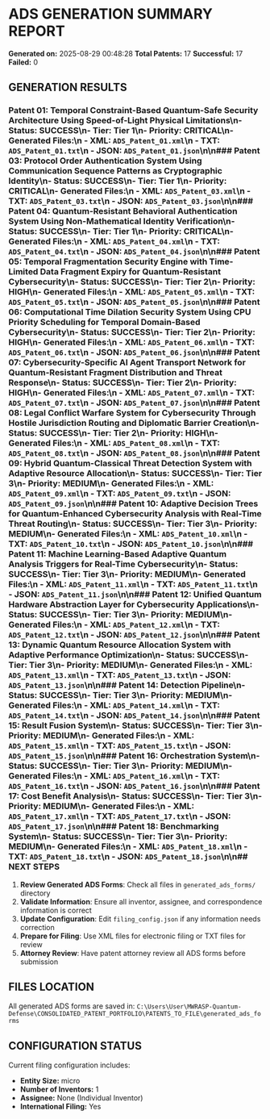 # ADS GENERATION SUMMARY REPORT

**Generated on:** 2025-08-29 00:48:28
**Total Patents:** 17
**Successful:** 17
**Failed:** 0

## GENERATION RESULTS

### Patent 01: Temporal Constraint-Based Quantum-Safe Security Architecture Using Speed-of-Light Physical Limitations\n- **Status:** SUCCESS\n- **Tier:** Tier 1\n- **Priority:** CRITICAL\n- **Generated Files:**\n  - XML: `ADS_Patent_01.xml`\n  - TXT: `ADS_Patent_01.txt`\n  - JSON: `ADS_Patent_01.json`\n\n### Patent 03: Protocol Order Authentication System Using Communication Sequence Patterns as Cryptographic Identity\n- **Status:** SUCCESS\n- **Tier:** Tier 1\n- **Priority:** CRITICAL\n- **Generated Files:**\n  - XML: `ADS_Patent_03.xml`\n  - TXT: `ADS_Patent_03.txt`\n  - JSON: `ADS_Patent_03.json`\n\n### Patent 04: Quantum-Resistant Behavioral Authentication System Using Non-Mathematical Identity Verification\n- **Status:** SUCCESS\n- **Tier:** Tier 1\n- **Priority:** CRITICAL\n- **Generated Files:**\n  - XML: `ADS_Patent_04.xml`\n  - TXT: `ADS_Patent_04.txt`\n  - JSON: `ADS_Patent_04.json`\n\n### Patent 05: Temporal Fragmentation Security Engine with Time-Limited Data Fragment Expiry for Quantum-Resistant Cybersecurity\n- **Status:** SUCCESS\n- **Tier:** Tier 2\n- **Priority:** HIGH\n- **Generated Files:**\n  - XML: `ADS_Patent_05.xml`\n  - TXT: `ADS_Patent_05.txt`\n  - JSON: `ADS_Patent_05.json`\n\n### Patent 06: Computational Time Dilation Security System Using CPU Priority Scheduling for Temporal Domain-Based Cybersecurity\n- **Status:** SUCCESS\n- **Tier:** Tier 2\n- **Priority:** HIGH\n- **Generated Files:**\n  - XML: `ADS_Patent_06.xml`\n  - TXT: `ADS_Patent_06.txt`\n  - JSON: `ADS_Patent_06.json`\n\n### Patent 07: Cybersecurity-Specific AI Agent Transport Network for Quantum-Resistant Fragment Distribution and Threat Response\n- **Status:** SUCCESS\n- **Tier:** Tier 2\n- **Priority:** HIGH\n- **Generated Files:**\n  - XML: `ADS_Patent_07.xml`\n  - TXT: `ADS_Patent_07.txt`\n  - JSON: `ADS_Patent_07.json`\n\n### Patent 08: Legal Conflict Warfare System for Cybersecurity Through Hostile Jurisdiction Routing and Diplomatic Barrier Creation\n- **Status:** SUCCESS\n- **Tier:** Tier 2\n- **Priority:** HIGH\n- **Generated Files:**\n  - XML: `ADS_Patent_08.xml`\n  - TXT: `ADS_Patent_08.txt`\n  - JSON: `ADS_Patent_08.json`\n\n### Patent 09: Hybrid Quantum-Classical Threat Detection System with Adaptive Resource Allocation\n- **Status:** SUCCESS\n- **Tier:** Tier 3\n- **Priority:** MEDIUM\n- **Generated Files:**\n  - XML: `ADS_Patent_09.xml`\n  - TXT: `ADS_Patent_09.txt`\n  - JSON: `ADS_Patent_09.json`\n\n### Patent 10: Adaptive Decision Trees for Quantum-Enhanced Cybersecurity Analysis with Real-Time Threat Routing\n- **Status:** SUCCESS\n- **Tier:** Tier 3\n- **Priority:** MEDIUM\n- **Generated Files:**\n  - XML: `ADS_Patent_10.xml`\n  - TXT: `ADS_Patent_10.txt`\n  - JSON: `ADS_Patent_10.json`\n\n### Patent 11: Machine Learning-Based Adaptive Quantum Analysis Triggers for Real-Time Cybersecurity\n- **Status:** SUCCESS\n- **Tier:** Tier 3\n- **Priority:** MEDIUM\n- **Generated Files:**\n  - XML: `ADS_Patent_11.xml`\n  - TXT: `ADS_Patent_11.txt`\n  - JSON: `ADS_Patent_11.json`\n\n### Patent 12: Unified Quantum Hardware Abstraction Layer for Cybersecurity Applications\n- **Status:** SUCCESS\n- **Tier:** Tier 3\n- **Priority:** MEDIUM\n- **Generated Files:**\n  - XML: `ADS_Patent_12.xml`\n  - TXT: `ADS_Patent_12.txt`\n  - JSON: `ADS_Patent_12.json`\n\n### Patent 13: Dynamic Quantum Resource Allocation System with Adaptive Performance Optimization\n- **Status:** SUCCESS\n- **Tier:** Tier 3\n- **Priority:** MEDIUM\n- **Generated Files:**\n  - XML: `ADS_Patent_13.xml`\n  - TXT: `ADS_Patent_13.txt`\n  - JSON: `ADS_Patent_13.json`\n\n### Patent 14: Detection Pipeline\n- **Status:** SUCCESS\n- **Tier:** Tier 3\n- **Priority:** MEDIUM\n- **Generated Files:**\n  - XML: `ADS_Patent_14.xml`\n  - TXT: `ADS_Patent_14.txt`\n  - JSON: `ADS_Patent_14.json`\n\n### Patent 15: Result Fusion System\n- **Status:** SUCCESS\n- **Tier:** Tier 3\n- **Priority:** MEDIUM\n- **Generated Files:**\n  - XML: `ADS_Patent_15.xml`\n  - TXT: `ADS_Patent_15.txt`\n  - JSON: `ADS_Patent_15.json`\n\n### Patent 16: Orchestration System\n- **Status:** SUCCESS\n- **Tier:** Tier 3\n- **Priority:** MEDIUM\n- **Generated Files:**\n  - XML: `ADS_Patent_16.xml`\n  - TXT: `ADS_Patent_16.txt`\n  - JSON: `ADS_Patent_16.json`\n\n### Patent 17: Cost Benefit Analysis\n- **Status:** SUCCESS\n- **Tier:** Tier 3\n- **Priority:** MEDIUM\n- **Generated Files:**\n  - XML: `ADS_Patent_17.xml`\n  - TXT: `ADS_Patent_17.txt`\n  - JSON: `ADS_Patent_17.json`\n\n### Patent 18: Benchmarking System\n- **Status:** SUCCESS\n- **Tier:** Tier 3\n- **Priority:** MEDIUM\n- **Generated Files:**\n  - XML: `ADS_Patent_18.xml`\n  - TXT: `ADS_Patent_18.txt`\n  - JSON: `ADS_Patent_18.json`\n\n## NEXT STEPS

1. **Review Generated ADS Forms**: Check all files in `generated_ads_forms/` directory
2. **Validate Information**: Ensure all inventor, assignee, and correspondence information is correct
3. **Update Configuration**: Edit `filing_config.json` if any information needs correction
4. **Prepare for Filing**: Use XML files for electronic filing or TXT files for review
5. **Attorney Review**: Have patent attorney review all ADS forms before submission

## FILES LOCATION

All generated ADS forms are saved in: `C:\Users\User\MWRASP-Quantum-Defense\CONSOLIDATED_PATENT_PORTFOLIO\PATENTS_TO_FILE\generated_ads_forms`

## CONFIGURATION STATUS

Current filing configuration includes:
- **Entity Size:** micro
- **Number of Inventors:** 1
- **Assignee:** None (Individual Inventor)
- **International Filing:** Yes
